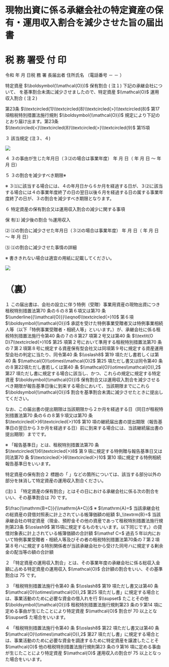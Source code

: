 # 現物出資に係る承継会社の特定資産の保有・運用収入割合を減少させた旨の届出書

# 税 務 署受 付 印

令和 年 月 日税 務 署 長届出者 住所氏名 （電話番号 － － ）

特定資産 $\\boldsymbol{\\mathcal{O}})$ 保有割合 ( 注１) 下記の承継会社について、 を基準割合未満に減少させましたので、特定資産 $\\mathcal{O}$ 運用収入割合 ( 注２)

第23条 $\\textcircled{1}\\textcircled{8}\\textcircled{>}\\textcircled{8}$ 第17項租税特別措置法施行規則 $\\boldsymbol{\\mathcal{O}})$ 規定により下記のとおり届け出ます。第23条 $\\textcircled{<}\\textcircled{8}\\textcircled{>}\\textcircled{9}$ 第15項

３ 該当規定 (注３、４)

![](https://www.nta.go.jp/tmp/d65f3e95-093a-4195-a00b-072572f85d81/images/cf501c28baaad162642853843ed4082ff3ab36aa7008ed3b86a5c7b1eff0d986.jpg)

４ ３の事由が生じた年月日（３⑵の場合は事業年度） 年 月 日（ 年 月 日 ～ 年 月 日）

５ ３の割合を減少すべき期限※

※ ３⑴に該当する場合には、４の年月日から６か月を経過する日が、３⑵に該当する場合には４の事業年度終了の日の翌日以後６月を経過する日の属する事業年度終了の日が、３の割合を減少すべき期限となります。

６ 特定資産の保有割合又は運用収入割合の減少に関する事項

保 有⑴ 減少後の割合 ％運用収入

⑵ ⑴の割合に減少させた年月日（３⑵の場合は事業年度） 年 月 日（ 年 月 日 ～ 年 月 日）

⑶ ⑴の割合に減少させた事情の詳細

※ 書ききれない場合は適宜の用紙に記載してください。

![](https://www.nta.go.jp/tmp/d65f3e95-093a-4195-a00b-072572f85d81/images/0c67c49c3dfa04ed626d98ee6d6a5b7b9aebe47d40fa3efdc27d59d3ec386e88.jpg)

# （裏）

１ この届出書は、会社の設立に伴う特例（受贈）事業用資産の現物出資につき租税特別措置法第70 条の６の８第６項又は第70 条 $\\underline{{\\mathcal{O}}}\\eqno6\\textcircled{>}10$ 第６項 $\\boldsymbol{\\mathcal{O}})$ 承認を受けた特例事業受贈者又は特例事業相続人等（以下「特例事業受贈者・相続人等」といいます。）が、承継会社に係る租税特別措置法施行令第40 条の７の８第27 項第２号又は第40 条 $\\textit{O D}7\\textcircled{>}10$ 第25 項第２号において準用する租税特別措置法第70 条の７第２項第８号に規定する資産保有型会社又は同項第９号に規定する資産運用型会社の判定に当たり、同令第40 条 $\\oslash8$ 第19 項ただし書若しくは第40 条 $\\mathcal{O}\\otimes\\mathcal{O}2$ 第25 項ただし書又は同令第40 条の８第22項ただし書若しくは第40 条 $\\mathcal{O}\\otimes\\mathcal{O}),2$ 第27 項ただし書に規定する場合に該当し、かつ、これらの規定に規定する特定資産 $\\boldsymbol{\\mathcal{O}})$ 保有割合又は運用収入割合を減少させるべき期限が報告基準日後に到来する場合において、当該期限までにこれら $\\boldsymbol{\\mathcal{O}})$ 割合を基準割合未満に減少させたときに提出してください。

なお、この届出書の提出期限は当該期限から２か月を経過する日（同日が租税特別措置法第70 条の６の８第９項又は第70 条 $\\textcircled{>}6\\textcircled{>}10$ 第10 項の継続届出書の提出期限（報告基準日の翌日から３か月を経過する日）前に到来する場合には、当該継続届出書の提出期限）までです。

※ 「報告基準日」とは、租税特別措置法第70 条 $\\textcircled{1}6\\textcircled{>}8$ 第９項に規定する特例贈与報告基準日又は同法第70 条 $\\textcircled{>}6\\textcircled{>}10$ 第10 項に規定する特例相続報告基準日をいいます。

特定資産の保有割合２ 標題の「 」などの箇所については、該当する部分以外の部分を抹消して特定資産の運用収入割合ください。

(注)１ 「特定資産の保有割合」とはその日における承継会社に係る次の割合をいい、その基準割合は $70%$ です。

$\\frac{\\mathrm{B+C}}{\\mathrm{A+C}}$ ※ $\\mathrm{A}=$ 当該承継会社の総資産の貸借対照表に計上されている帳簿価額の総額 $\_\\textrm{B}=$ 当該承継会社の特定資産（現金、預貯金その他の資産であって租税特別措置法施行規則第23条 $\\oslash9$ 第15項に規定するものをいいます。以下同じです。）の貸借対象表に計上されている帳簿価額の合計額 $\\mathsf C=$ 過去５年以内において特例事業受贈者・相続人等及びその者の租税特別措置法第70条の７第２項第８号ハに規定する特別関係者が当該承継会社から受けた同号ハに規定する剰余金の配当等の額の合計額

２ 「特定資産の運用収入割合」とは、その事業年度の承継会社に係る総収入金額に占める特定資産の運用収入 $\\mathcal{O}$ 合計額の割合をいい、その基準割合は $75%$ です。

３ 「租税特別措置法施行令第40 条 $\\oslash8$ 第19 項ただし書又は第40 条 $\\mathcal{O}\\otimes\\mathcal{O}),2$ 第25 項ただし書」に規定する場合とは、事業活動のために必要な資金の借入れを行 $\\supset$ たことその他 $\\boldsymbol{\\mathcal{O}})$ 租税特別措置法施行規則第23 条の９第14 項に定める事由が生じたことにより特定資産 $\\mathcal{O}$ 割合が $70%$ 以上とな $\\supset$ た場合をいいます。

４ 「租税特別措置法施行令第40 条 $\\oslash8$ 第22 項ただし書又は第40 条 $\\mathcal{O}\\otimes\\mathcal{O}),2$ 第27 項ただし書」に規定する場合とは、事業活動のために必要な資金を調達するために特定資産を譲渡したことそ $\\mathcal{O}$ 他の租税特別措置法施行規則第23 条の９第16 項に定める事由が生じたことにより特定資産 $\\mathcal{O}$ 運用収入の割合が $75%$ 以上となった場合をいいます。